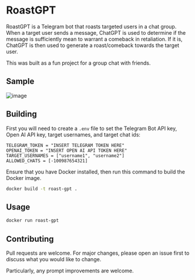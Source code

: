 # RoastGPT

RoastGPT is a Telegram bot that roasts targeted users in a chat group. When a target user sends a message, ChatGPT is used to determine if the message is sufficiently mean to warrant a comeback in retaliation. If it is, ChatGPT is then used to generate a roast/comeback towards the target user.

This was built as a fun project for a group chat with friends.

## Sample

![image](https://github.com/pakshuang/roast-gpt/assets/81917538/fa865bcc-37a7-4f40-8e42-fb72f71516b6)

## Building

First you will need to create a `.env` file to set the Telegram Bot API key, Open AI API key, target usernames, and target chat ids:

```Dotenv
TELEGRAM_TOKEN = "INSERT TELEGRAM TOKEN HERE"
OPENAI_TOKEN = "INSERT OPEN AI API TOKEN HERE"
TARGET_USERNAMES = ["username1", "username2"]
ALLOWED_CHATS = [-100987654321]
```

Ensure that you have Docker installed, then run this command to build the Docker image.

```bash
docker build -t roast-gpt .
```

## Usage

```bash
docker run roast-gpt
```

## Contributing

Pull requests are welcome. For major changes, please open an issue first
to discuss what you would like to change.

Particularly, any prompt improvements are welcome.
